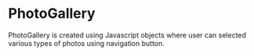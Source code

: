 # PhotoGallery
PhotoGallery is created using Javascript objects where user can selected various types of photos using navigation button.

